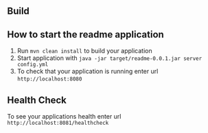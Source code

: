## Build 

How to start the readme application
---

1. Run `mvn clean install` to build your application
1. Start application with `java -jar target/readme-0.0.1.jar server config.yml`
1. To check that your application is running enter url `http://localhost:8080`

Health Check
---

To see your applications health enter url `http://localhost:8081/healthcheck`
